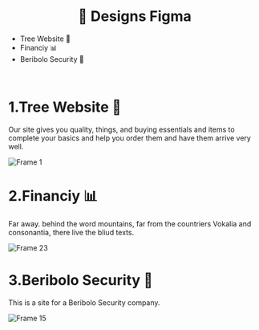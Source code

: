 <h1 align="center"> 🍱 Designs Figma</h1>

- Tree Website 🌲
- Financiy 📊
- Beribolo Security 🔐



<br>

# 1.Tree Website 🌲
Our site gives you quality, things, and buying essentials and items to complete your basics and help you order them and have them arrive very well.

![Frame 1](https://github.com/user-attachments/assets/ad19722e-48ae-4a9d-8821-78234cc44cc1)


# 2.Financiy 📊
Far away. behind the word mountains, far from the countriers Vokalia and consonantia, there live the bliud texts.

![Frame 23](https://github.com/user-attachments/assets/3f2d7adb-9153-4b40-abad-07389d02a685)


# 3.Beribolo Security 🔐
This is a site for a Beribolo Security company.

![Frame 15](https://github.com/user-attachments/assets/63bebea9-4ed9-4734-95bc-bbb15a53376b)


